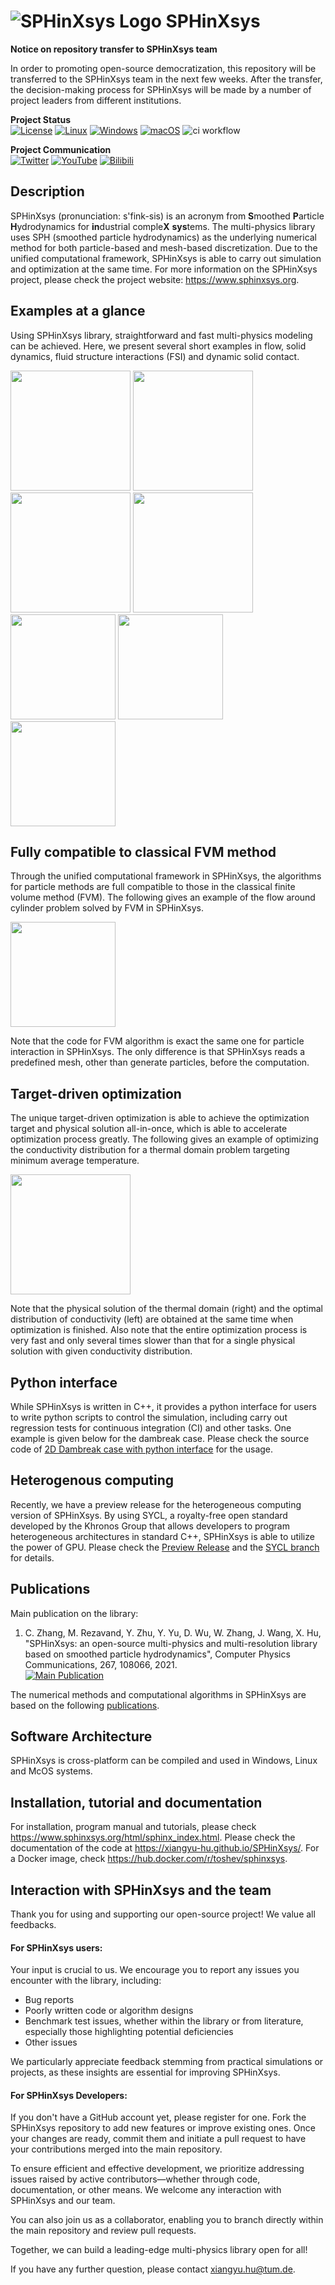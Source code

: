 # ![SPHinXsys Logo](assets/logo.png) SPHinXsys

**Notice on repository transfer to SPHinXsys team** 

In order to promoting open-source democratization,
this repository will be transferred to the SPHinXsys team 
in the next few weeks.
After the transfer, the decision-making process for SPHinXsys will be made by a number of project leaders from different institutions.

**Project Status**  
[![License](https://img.shields.io/badge/License-Apache_2.0-blue.svg)](https://opensource.org/licenses/Apache-2.0)
[![Linux](https://img.shields.io/badge/os-Linux-green.svg)](https://shields.io/)
[![Windows](https://img.shields.io/badge/os-Windows-green.svg)](https://shields.io/)
[![macOS](https://img.shields.io/badge/os-macOs-green.svg)](https://shields.io/)
![ci workflow](https://github.com/Xiangyu-Hu/SPHinXsys/actions/workflows/ci.yml/badge.svg?event=push)

**Project Communication**  
[![Twitter](https://img.shields.io/twitter/url/https/twitter.com/sphinxsys.svg?style=social&label=Follow%20%40sphinxsys)](https://twitter.com/sphinxsys)
[![YouTube](https://img.shields.io/badge/YouTube-FF0000.svg?style=flat&logo=YouTube&logoColor=white)](https://www.youtube.com/channel/UCexdJbxOn9dvim6Jg1dnCFQ)
[![Bilibili](https://img.shields.io/badge/bilibili-%E5%93%94%E5%93%A9%E5%93%94%E5%93%A9-critical)](https://space.bilibili.com/1761273682/video)

## Description

SPHinXsys (pronunciation: s'fink-sis) is an acronym from **S**moothed **P**article **H**ydrodynamics for **in**dustrial comple**X** **sys**tems.
The multi-physics library uses SPH (smoothed particle hydrodynamics) as the underlying numerical method
for both particle-based and mesh-based discretization.
Due to the unified computational framework, SPHinXsys is able to carry out simulation and optimization at the same time.
For more information on the SPHinXsys project, please check the project website: <https://www.sphinxsys.org>.

## Examples at a glance

Using SPHinXsys library, straightforward and fast multi-physics modeling can be achieved.
Here, we present several short examples in flow, solid dynamics, fluid structure interactions (FSI) and dynamic solid contact.

<a href="https://github.com/Xiangyu-Hu/SPHinXsys/blob/master/tests/2d_examples/test_2d_dambreak/Dambreak.cpp">
<img src="https://github.com/Xiangyu-Hu/SPHinXsys-public-files/blob/master/videos/dambreak.gif" height="192px"></a>
<a href="https://github.com/Xiangyu-Hu/SPHinXsys/blob/master/tests/2d_examples/test_2d_fsi2/fsi2.cpp">
<img src="https://github.com/Xiangyu-Hu/SPHinXsys-public-files/blob/master/videos/fsi-2d.gif" height="192px"></a>
<a href="https://github.com/Xiangyu-Hu/SPHinXsys/blob/master/tests/3d_examples/test_3d_elasticSolid_shell_collision/3d_elasticSolid_shell_collision.cpp">
<img src="https://github.com/Xiangyu-Hu/SPHinXsys-public-files/blob/master/videos/ball-shell.gif" height="192px"></a>
<a href="https://github.com/Xiangyu-Hu/SPHinXsys/blob/master/tests/3d_examples/test_3d_shell_stability_half_sphere/test_3d_shell_stability_half_sphere.cpp">
<img src="https://github.com/Xiangyu-Hu/SPHinXsys-public-files/blob/master/videos/half-sphere.gif" height="192px"></a>
<a href="https://github.com/Xiangyu-Hu/SPHinXsys/blob/master/tests/3d_examples/test_3d_twisting_column/twisting_column.cpp">
<img src="https://github.com/Xiangyu-Hu/SPHinXsys-public-files/blob/master/videos/twisting.gif" height="168px"></a>
<a href="https://github.com/Xiangyu-Hu/SPHinXsys/blob/master/tests/2d_examples/test_2d_flow_stream_around_fish/2d_flow_stream_around_fish.cpp">
<img src="https://github.com/Xiangyu-Hu/SPHinXsys-public-files/blob/master/videos/fish-swimming.gif" height="168px"></a>
<a href="https://github.com/Xiangyu-Hu/SPHinXsys/blob/master/tests/2d_examples/test_2d_column_collapse/column_collapse.cpp">
<img src="https://github.com/Xiangyu-Hu/SPHinXsys-public-files/blob/master/videos/2d_column_collapse.gif" height="168px"></a>

## Fully compatible to classical FVM method

Through the unified computational framework in SPHinXsys,
the algorithms for particle methods are full compatible to those in the classical finite volume method (FVM).
The following gives an example of the flow around cylinder problem solved by FVM in SPHinXsys.

<a href="https://github.com/Xiangyu-Hu/SPHinXsys/blob/master/tests/2d_examples/test_2d_FVM_flow_around_cylinder/2d_FVM_flow_around_cylinder.cpp">
<img src="https://github.com/Xiangyu-Hu/SPHinXsys-public-files/blob/master/videos/fvm-sphinxsys-flow-around-cylinder.gif" height="168px"></a>

Note that the code for FVM algorithm is exact the same one for particle interaction in SPHinXsys.
The only difference is that SPHinXsys reads a predefined mesh, other than generate particles, before the computation.

## Target-driven optimization

The unique target-driven optimization is able to achieve the optimization target and physical solution all-in-once, 
which is able to accelerate optimization process greatly.
The following gives an example of optimizing the conductivity distribution 
for a thermal domain problem targeting minimum average temperature.

<a href="https://github.com/Xiangyu-Hu/SPHinXsys/blob/master/tests/optimization/test_2d_VP_heat_flux_optimization/VP_heat_flux_optimization.cpp">
<img src="https://github.com/Xiangyu-Hu/SPHinXsys-public-files/blob/master/videos/optimization.gif" height="192px"></a>

Note that the physical solution of the thermal domain (right) and the optimal distribution of conductivity (left)
are obtained at the same time when optimization is finished. 
Also note that the entire optimization process is very fast and 
only several times slower than that for a single physical solution with given conductivity distribution.  

## Python interface

While SPHinXsys is written in C++, it provides a python interface for users to write python scripts to control the simulation, 
including carry out regression tests for continuous integration (CI) and other tasks.
One example is given below for the dambreak case.
Please check the source code of 
[2D Dambreak case with python interface](https://github.com/Xiangyu-Hu/SPHinXsys/tree/master/tests/2d_examples/test_2d_dambreak_python) 
for the usage.

## Heterogenous computing

Recently, we have a preview release for the heterogeneous computing version of SPHinXsys. 
By using SYCL, a royalty-free open standard developed by the Khronos Group that allows developers
to program heterogeneous architectures in standard C++, SPHinXsys is able to utilize the power of GPU.
Please check the [Preview Release](https://github.com/Xiangyu-Hu/SPHinXsys/releases/tag/v1.0-beta.08-sycl)
and the [SYCL branch](https://github.com/Xiangyu-Hu/SPHinXsys/tree/sycl) for details.

## Publications

Main publication on the library:

1. C. Zhang, M. Rezavand, Y. Zhu, Y. Yu, D. Wu, W. Zhang, J. Wang, X. Hu,
"SPHinXsys: an open-source multi-physics and multi-resolution library based on smoothed particle hydrodynamics",
Computer Physics Communications, 267, 108066, 2021.  
[![Main Publication](https://img.shields.io/badge/doi-10.1016%2Fj.cpc.2021.108066-d45815.svg)](https://doi.org/10.1016/j.cpc.2021.108066)

The numerical methods and computational algorithms in SPHinXsys are based on the following [publications](assets/publication.md).

## Software Architecture

SPHinXsys is cross-platform can be compiled and used in Windows, Linux and McOS systems.

## Installation, tutorial and documentation

For installation, program manual and tutorials, please check <https://www.sphinxsys.org/html/sphinx_index.html>.
Please check the documentation of the code at <https://xiangyu-hu.github.io/SPHinXsys/>.
For a Docker image, check <https://hub.docker.com/r/toshev/sphinxsys>.

## Interaction with SPHinXsys and the team

Thank you for using and supporting our open-source project! 
We value all feedbacks.

#### For SPHinXsys users:

Your input is crucial to us. We encourage you to report any issues you encounter with the library, including:

* Bug reports
* Poorly written code or algorithm designs
* Benchmark test issues, whether within the library or from literature, especially those highlighting potential deficiencies
* Other issues

We particularly appreciate feedback stemming from practical simulations or projects, as these insights are essential for improving SPHinXsys.

#### For SPHinXsys Developers:

If you don't have a GitHub account yet, please register for one. Fork the SPHinXsys repository to add new features or improve existing ones. Once your changes are ready, commit them and initiate a pull request to have your contributions merged into the main repository.

To ensure efficient and effective development, we prioritize addressing issues raised by active contributors—whether through code, documentation, or other means. We welcome any interaction with SPHinXsys and our team.

You can also join us as a collaborator, enabling you to branch directly within the main repository and review pull requests.

Together, we can build a leading-edge multi-physics library open for all!

If you have any further question, please contact <xiangyu.hu@tum.de>.
